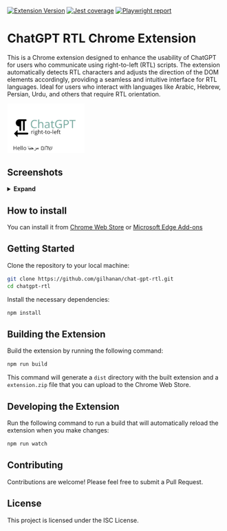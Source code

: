 [![Extension Version](https://img.shields.io/badge/dynamic/json?label=Version&query=$.version&url=https://raw.githubusercontent.com/gilhanan/chat-gpt-rtl/main/public/manifest.json&color=green)](https://ghchatgptrtl.blob.core.windows.net/main/extension.zip)
[![Jest coverage](https://img.shields.io/badge/dynamic/json?label=Coverage&query=$.total.lines.pct&suffix=%&url=https://ghchatgptrtl.blob.core.windows.net/main/coverage/coverage-summary.json&color=green)](https://ghchatgptrtl.blob.core.windows.net/main/coverage/lcov-report/index.html)
[![Playwright report](https://img.shields.io/badge/E2E%20tests-pass-green)](https://ghchatgptrtl.blob.core.windows.net/main/playwright-report/index.html)

# ChatGPT RTL Chrome Extension

This is a Chrome extension designed to enhance the usability of ChatGPT for users who communicate using right-to-left (RTL) scripts. The extension automatically detects RTL characters and adjusts the direction of the DOM elements accordingly, providing a seamless and intuitive interface for RTL languages. Ideal for users who interact with languages like Arabic, Hebrew, Persian, Urdu, and others that require RTL orientation.

<img src="./documentation/tile/Tile.png" alt="drawing" width="180"/>

## Screenshots

<details>
<summary> <strong>Expand</strong> </summary>

### Arabic

<img src="./documentation/screenshots/Arabic/text/Text.png" alt="drawing" width="640"/>

### Hebrew

<img src="./documentation/screenshots/Hebrew/text/Text.png" alt="drawing" width="640"/>

</details>

## How to install

You can install it from [Chrome Web Store](https://chrome.google.com/webstore/detail/chatgpt-rtl/nabcbpmmefiigmjpopfciegmlgihkofd) or [Microsoft Edge Add-ons](https://microsoftedge.microsoft.com/addons/detail/chatgpt-rtl/nanhglhndgcjhjcbfimjfopabdakdpmb)

## Getting Started

Clone the repository to your local machine:

```bash
git clone https://github.com/gilhanan/chat-gpt-rtl.git
cd chatgpt-rtl
```

Install the necessary dependencies:

```bash
npm install
```

## Building the Extension

Build the extension by running the following command:

```bash
npm run build
```

This command will generate a `dist` directory with the built extension and a `extension.zip` file that you can upload to the Chrome Web Store.

## Developing the Extension

Run the following command to run a build that will automatically reload the extension when you make changes:

```bash
npm run watch
```

## Contributing

Contributions are welcome! Please feel free to submit a Pull Request.

## License

This project is licensed under the ISC License.
